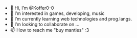 - 👋 Hi, I’m @Koffer0-0
- 👀 I’m interested in games, developing, music
- 🌱 I’m currently learning web technologies and prog.langs.
- 💞️ I’m looking to collaborate on ...
- 📫 How to reach me "buy manties" :3

<!---
Koffer0-0/Koffer0-0 is a ✨ special ✨ repository because its `README.md` (this file) appears on your GitHub profile.
You can click the Preview link to take a look at your changes.
--->
